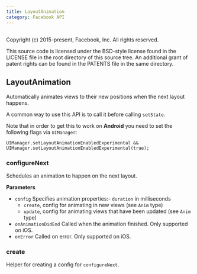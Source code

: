 ```yaml
---
title: LayoutAnimation
category: Facebook API
---
```

<!-- Generated by documentation.js. Update this documentation by updating the source code. -->

## 

Copyright (c) 2015-present, Facebook, Inc.
All rights reserved.

This source code is licensed under the BSD-style license found in the
LICENSE file in the root directory of this source tree. An additional grant
of patent rights can be found in the PATENTS file in the same directory.

## LayoutAnimation

Automatically animates views to their new positions when the
next layout happens.

A common way to use this API is to call it before calling `setState`.

Note that in order to get this to work on **Android** you need to set the following flags via `UIManager`:

    UIManager.setLayoutAnimationEnabledExperimental && UIManager.setLayoutAnimationEnabledExperimental(true);

### configureNext

Schedules an animation to happen on the next layout.

**Parameters**

-   `config`  Specifies animation properties:-   `duration` in milliseconds
    -   `create`, config for animating in new views (see `Anim` type)
    -   `update`, config for animating views that have been updated
        (see `Anim` type)
-   `onAnimationDidEnd`  Called when the animation finished.
    Only supported on iOS.
-   `onError`  Called on error. Only supported on iOS.

### create

Helper for creating a config for `configureNext`.

